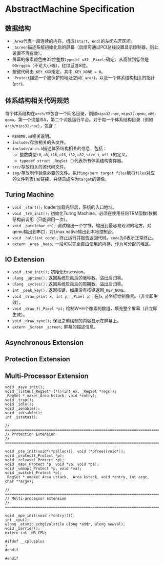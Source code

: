 # AbstractMachine Specification

## 数据结构

* `_Area`代表一段连续的内存，组成`[start, end)`的左闭右开区间。
* `_Screen`描述系统初始化后的屏幕（后续可通过PCI总线设置显示控制器，则此设置不再有效）。
* 屏幕的像素颜色由32位整数`typedef u32 _Pixel;`确定，从高位到低位是`00rrggbb`（不论大小端），红绿蓝各8位。
* 按键代码由`_KEY_XXX`指定，其中`_KEY_NONE = 0`。
* `_Protect`描述一个被保护的地址空间(`_area`)，以及一个体系结构相关的指针(`ptr`)。

## 体系结构相关代码规范

每个体系结构在`arch/`中包含一个同名目录，例如`mips32-npc`, `mips32-qemu`, `x86-qemu`，第一个词是ISA，第二个词是运行平台。对于每一个体系结构目录（例如`arch/mips32-npc`），包含：

* `README.md`相关说明。
* `include/`存放相关的头文件。
* `include/arch.h`描述体系结构相关的信息，包括：
  * 整数类型`i8`, `u8`, `i16`, `u16`, `i32`, `u32`, `size_t`, `off_t`的定义。
  * `typedef struct _RegSet {}`代表所有体系结构寄存器。
* `src/`存放相关的源代码文件。
* `img/`存放制作镜像必要的文件。执行`img/burn target files`能将`files`对应的文件列表(.a)链接，并烧录成名为`target`的镜像。

## Turing Machine

* `void _start();` loader加载完毕后，系统的入口地址。
* `void _trm_init();` 初始化Turing Machine。必须在使用任何TRM函数/数据结构前调用（只能调用一次）。
* `void _putc(char ch);` 调试输出一个字符，输出到最容易观测的地方。对qemu输出到串口，对Linux native输出到本地控制台。
* `void _halt(int code);` 终止运行并报告返回代码。`code`为0表示正常终止。
* `extern _Area _heap;` 一段可以完全自由使用的内存，作为可分配的堆区。

## IO Extension

* `void _ioe_init();` 初始化Extension。
* `ulong _uptime();` 返回系统启动后的毫秒数。溢出后归零。
* `ulong _cycles();` 返回系统启动后的周期数。溢出后归零。
* `int _peek_key();` 返回按键。如果没有按键返回`_KEY_NONE`。
* `void _draw_p(int x, int y, _Pixel p);` 在(`x`, `y`)坐标绘制像素`p`（非立即生效）。
* `void _draw_f(_Pixel *p);` 绘制W*H个像素的数组，填充整个屏幕（非立即生效）。
* `void _draw_sync();` 保证之前绘制的内容显示在屏幕上。
* `extern _Screen _screen;` 屏幕的描述信息。

## Asynchronous Extension

## Protection Extension

## Multi-Processor Extension

```
void _asye_init();
void _listen(_RegSet* (*l)(int ex, _RegSet *regs));
_RegSet *_make(_Area kstack, void *entry);
void _trap();
void _idle();
void _ienable();
void _idisable();
int _istatus();

// =======================================================================
// Protection Extension
// =======================================================================

void _pte_init(void*(*palloc)(), void (*pfree)(void*));
void _protect(_Protect *p);
void _release(_Protect *p);
void _map(_Protect *p, void *va, void *pa);
void _ummap(_Protect *p, void *va);
void _switch(_Protect *p);
_RegSet *_umake(_Area ustack, _Area kstack, void *entry, int argc, char **argv);

// =======================================================================
// Multi-processor Extension
// =======================================================================

void _mpe_init(void (*entry)());
int _cpu();
ulong _atomic_xchg(volatile ulong *addr, ulong newval);
void _barrier();
extern int _NR_CPU;

#ifdef __cplusplus
}
#endif

#endif

```
